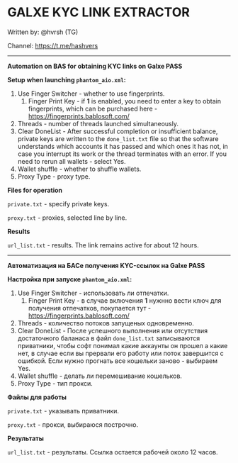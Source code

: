 # GALXE KYC LINK EXTRACTOR

Written by: @hvrsh (TG)

Channel: https://t.me/hashvers

---

**Automation on BAS for obtaining KYC links on Galxe PASS**

**Setup when launching `phantom_aio.xml`:**

1. Use Finger Switcher - whether to use fingerprints.
   1. Finger Print Key - if **1** is enabled, you need to enter a key to obtain fingerprints, which can be purchased here - https://fingerprints.bablosoft.com/
2. Threads - number of threads launched simultaneously.
3. Clear DoneList - After successful completion or insufficient balance, private keys are written to the `done_list.txt` file so that the software understands which accounts it has passed and which ones it has not, in case you interrupt its work or the thread terminates with an error. If you need to rerun all wallets - select Yes.
4. Wallet shuffle - whether to shuffle wallets.
5. Proxy Type - proxy type.

 **Files for operation**

 `private.txt` - specify private keys.

 `proxy.txt` - proxies, selected line by line.

 **Results**

 `url_list.txt` - results. The link remains active for about 12 hours.
 

---

**Автоматизация на БАСе получения KYC-ссылок на Galxe PASS**

**Настройка при запуске `phantom_aio.xml`:**

1. Use Finger Switcher - использовать ли отпечатки.
	1. Finger Print Key - в случае включения **1** нужнно вести ключ для получения отпечатков, покупается тут - https://fingerprints.bablosoft.com/
2. Threads - количество потоков запущеных одновременно.
3. Clear DoneList - После успешного выполнения или отсутствия достаточного баланаса в файл `done_list.txt` записываются приватники, чтобы софт понимал какие аккаунты он прошел а какие нет, в случае если вы прервали его работу или поток завершится с ошибкой. Если нужно прогнать все кошельки заново - выбираем Yes.
4. Wallet shuffle - делать ли перемешивание кошельков.
5. Proxy Type - тип прокси.

 **Файлы для работы**

 `private.txt` - указывать приватники.

 `proxy.txt` - прокси, выбираюся построчно.

 **Результаты**

 `url_list.txt` - результаты. Ссылка остается рабочей около 12 часов.